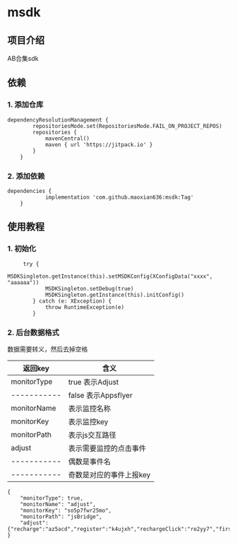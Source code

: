 # msdk

## 项目介绍
AB合集sdk

## 依赖

### 1. 添加仓库  
```
dependencyResolutionManagement {
		repositoriesMode.set(RepositoriesMode.FAIL_ON_PROJECT_REPOS)
		repositories {
			mavenCentral()
			maven { url 'https://jitpack.io' }
		}
	}
```
### 2. 添加依赖
```
dependencies {
	        implementation 'com.github.maoxian636:msdk:Tag'
	}   
```

## 使用教程

### 1. 初始化
```
     try {
            MSDKSingleton.getInstance(this).setMSDKConfig(XConfigData("xxxx", "aaaaaa"))
            MSDKSingleton.setDebug(true)
            MSDKSingleton.getInstance(this).initConfig()
        } catch (e: XException) {
            throw RuntimeException(e)
        }
```
### 2. 后台数据格式
数据需要转义，然后去掉空格

| 返回key      | 含义            |
|--------------|---------------|
| monitorType  | true 表示Adjust |
| ----------- |false 表示Appsflyer   |
| monitorName |表示监控名称  |
| monitorKey  |表示监控key |
| monitorPath |表示js交互路径  |
| adjust      |表示需要监控的点击事件  |
|----------- |偶数是事件名 |
| ----------- |奇数是对应的事件上报key|
```
{
	"monitorType": true,
	"monitorName": "adjust",
	"monitorKey": "so5p7fwr25mo",
	"monitorPath": "jsBridge",
	"adjust": {"recharge":"az5acd","register":"k4ujxh","rechargeClick":"ro2yy7","firstrecharge":"gpe2wi"}
}
```